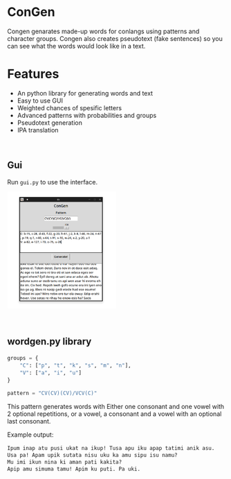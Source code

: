 # ConGen

Congen genarates made-up words for conlangs using patterns and character groups.
Congen also creates pseudotext (fake sentences) so you can see what the words would look like in a text.

# Features

- An python library for generating words and text
- Easy to use GUI
- Weighted chances of spesific letters
- Advanced patterns with probabilities and groups
- Pseudotext generation
- IPA translation

<br/>

## Gui

Run `gui.py` to use the interface.

<img src="images/screenshot.png" style="width: 50%; height: 50%"></img>

<br/>

## wordgen.py library

```py
groups = {
    "C": ["p", "t", "k", "s", "m", "n"],
    "V": ["a", "i", "u"]
}
```

```py
pattern = "CV(CV)(CV)/VCV(C)"
```

This pattern generates words with Either one consonant and one vowel with 2 optional repetitions, or a vowel, a consonant and a vowel with an optional last consonant.

Example output:

```
Ipum inap atu pusi ukat na ikup! Tusa apu iku apap tatimi anik asu.
Usa pa! Apam upik sutata nisu uku ka amu sipu isu namu?
Mu imi ikun nina ki aman pati kakita?
Apip amu simuma tamu! Apim ku puti. Pa uki.
```
